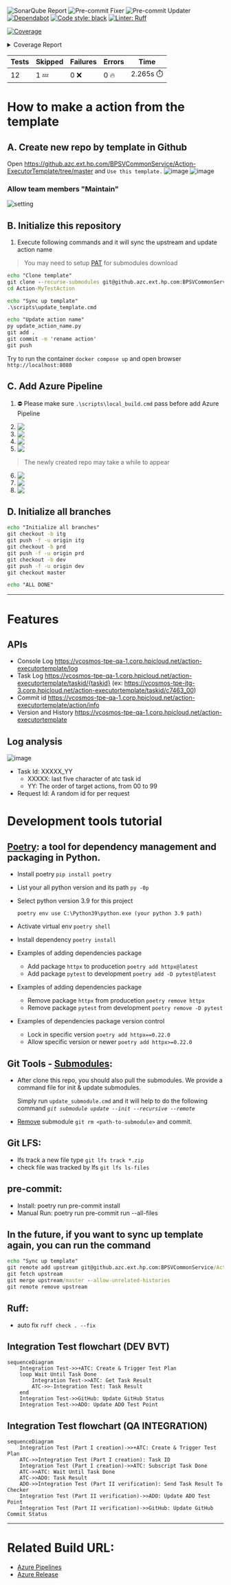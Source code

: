 ![SonarQube Report](https://github.azc.ext.hp.com/BPSVCommonService/Action-ExecutorTemplate/actions/workflows/master-sonarqube-report-updater.yml/badge.svg?branch=master)
![Pre-commit Fixer](https://github.azc.ext.hp.com/BPSVCommonService/Action-ExecutorTemplate/actions/workflows/daily-pre-commit-fixer.yml/badge.svg?branch=master)
![Pre-commit Updater](https://github.azc.ext.hp.com/BPSVCommonService/Action-ExecutorTemplate/actions/workflows/daily-pre-commit-updater.yml/badge.svg?branch=master)
[![Dependabot](https://img.shields.io/badge/Dependabot-enabled-brightgreen.svg)](https://github.com/dependabot)
[![Code style: black](https://img.shields.io/badge/code%20style-black-000000.svg)](https://github.com/psf/black)
[![Linter: Ruff](https://img.shields.io/endpoint?url=https://raw.githubusercontent.com/charliermarsh/ruff/main/assets/badge/v0.json)](https://github.com/charliermarsh/ruff)

<!-- Pytest Coverage Comment:Begin -->

<a href="https://github.com/BPSVCommonService/Action-ExecutorTemplate/blob/undefined/README.md"><img alt="Coverage" src="https://img.shields.io/badge/Coverage-56%25-orange.svg" /></a><details><summary>Coverage Report </summary><table><tr><th>File</th><th>Stmts</th><th>Miss</th><th>Cover</th><th>Missing</th></tr><tbody><tr><td colspan="5"><b>src/app</b></td></tr><tr><td>&nbsp; &nbsp;<a href="https://github.com/BPSVCommonService/Action-ExecutorTemplate/blob/undefined/src/app/__init__.py">**init**.py</a></td><td>0</td><td>0</td><td>100%</td><td>&nbsp;</td></tr><tr><td>&nbsp; &nbsp;<a href="https://github.com/BPSVCommonService/Action-ExecutorTemplate/blob/undefined/src/app/config.py">config.py</a></td><td>23</td><td>0</td><td>100%</td><td>&nbsp;</td></tr><tr><td>&nbsp; &nbsp;<a href="https://github.com/BPSVCommonService/Action-ExecutorTemplate/blob/undefined/src/app/description.py">description.py</a></td><td>6</td><td>0</td><td>100%</td><td>&nbsp;</td></tr><tr><td>&nbsp; &nbsp;<a href="https://github.com/BPSVCommonService/Action-ExecutorTemplate/blob/undefined/src/app/main.py">main.py</a></td><td>15</td><td>0</td><td>100%</td><td>&nbsp;</td></tr><tr><td colspan="5"><b>src/app/action</b></td></tr><tr><td>&nbsp; &nbsp;<a href="https://github.com/BPSVCommonService/Action-ExecutorTemplate/blob/undefined/src/app/action/__init__.py">**init**.py</a></td><td>0</td><td>0</td><td>100%</td><td>&nbsp;</td></tr><tr><td>&nbsp; &nbsp;<a href="https://github.com/BPSVCommonService/Action-ExecutorTemplate/blob/undefined/src/app/action/executor.py">executor.py</a></td><td>90</td><td>61</td><td>32%</td><td><a href="https://github.com/BPSVCommonService/Action-ExecutorTemplate/blob/undefined/src/app/action/executor.py#L37-L38">37&ndash;38</a>, <a href="https://github.com/BPSVCommonService/Action-ExecutorTemplate/blob/undefined/src/app/action/executor.py#L40-L47">40&ndash;47</a>, <a href="https://github.com/BPSVCommonService/Action-ExecutorTemplate/blob/undefined/src/app/action/executor.py#L52-L57">52&ndash;57</a>, <a href="https://github.com/BPSVCommonService/Action-ExecutorTemplate/blob/undefined/src/app/action/executor.py#L62">62</a>, <a href="https://github.com/BPSVCommonService/Action-ExecutorTemplate/blob/undefined/src/app/action/executor.py#L66-L70">66&ndash;70</a>, <a href="https://github.com/BPSVCommonService/Action-ExecutorTemplate/blob/undefined/src/app/action/executor.py#L74-L75">74&ndash;75</a>, <a href="https://github.com/BPSVCommonService/Action-ExecutorTemplate/blob/undefined/src/app/action/executor.py#L79">79</a>, <a href="https://github.com/BPSVCommonService/Action-ExecutorTemplate/blob/undefined/src/app/action/executor.py#L83-L85">83&ndash;85</a>, <a href="https://github.com/BPSVCommonService/Action-ExecutorTemplate/blob/undefined/src/app/action/executor.py#L87">87</a>, <a href="https://github.com/BPSVCommonService/Action-ExecutorTemplate/blob/undefined/src/app/action/executor.py#L89-L91">89&ndash;91</a>, <a href="https://github.com/BPSVCommonService/Action-ExecutorTemplate/blob/undefined/src/app/action/executor.py#L94">94</a>, <a href="https://github.com/BPSVCommonService/Action-ExecutorTemplate/blob/undefined/src/app/action/executor.py#L99">99</a>, <a href="https://github.com/BPSVCommonService/Action-ExecutorTemplate/blob/undefined/src/app/action/executor.py#L106-L107">106&ndash;107</a>, <a href="https://github.com/BPSVCommonService/Action-ExecutorTemplate/blob/undefined/src/app/action/executor.py#L109">109</a>, <a href="https://github.com/BPSVCommonService/Action-ExecutorTemplate/blob/undefined/src/app/action/executor.py#L114">114</a>, <a href="https://github.com/BPSVCommonService/Action-ExecutorTemplate/blob/undefined/src/app/action/executor.py#L116">116</a>, <a href="https://github.com/BPSVCommonService/Action-ExecutorTemplate/blob/undefined/src/app/action/executor.py#L204-L205">204&ndash;205</a>, <a href="https://github.com/BPSVCommonService/Action-ExecutorTemplate/blob/undefined/src/app/action/executor.py#L215">215</a>, <a href="https://github.com/BPSVCommonService/Action-ExecutorTemplate/blob/undefined/src/app/action/executor.py#L225">225</a>, <a href="https://github.com/BPSVCommonService/Action-ExecutorTemplate/blob/undefined/src/app/action/executor.py#L228-L229">228&ndash;229</a>, <a href="https://github.com/BPSVCommonService/Action-ExecutorTemplate/blob/undefined/src/app/action/executor.py#L231-L232">231&ndash;232</a>, <a href="https://github.com/BPSVCommonService/Action-ExecutorTemplate/blob/undefined/src/app/action/executor.py#L234">234</a>, <a href="https://github.com/BPSVCommonService/Action-ExecutorTemplate/blob/undefined/src/app/action/executor.py#L237-L239">237&ndash;239</a>, <a href="https://github.com/BPSVCommonService/Action-ExecutorTemplate/blob/undefined/src/app/action/executor.py#L241">241</a>, <a href="https://github.com/BPSVCommonService/Action-ExecutorTemplate/blob/undefined/src/app/action/executor.py#L244">244</a>, <a href="https://github.com/BPSVCommonService/Action-ExecutorTemplate/blob/undefined/src/app/action/executor.py#L247-L249">247&ndash;249</a>, <a href="https://github.com/BPSVCommonService/Action-ExecutorTemplate/blob/undefined/src/app/action/executor.py#L252-L253">252&ndash;253</a>, <a href="https://github.com/BPSVCommonService/Action-ExecutorTemplate/blob/undefined/src/app/action/executor.py#L255-L257">255&ndash;257</a></td></tr><tr><td>&nbsp; &nbsp;<a href="https://github.com/BPSVCommonService/Action-ExecutorTemplate/blob/undefined/src/app/action/models.py">models.py</a></td><td>60</td><td>16</td><td>73%</td><td><a href="https://github.com/BPSVCommonService/Action-ExecutorTemplate/blob/undefined/src/app/action/models.py#L83-L86">83&ndash;86</a>, <a href="https://github.com/BPSVCommonService/Action-ExecutorTemplate/blob/undefined/src/app/action/models.py#L88-L89">88&ndash;89</a>, <a href="https://github.com/BPSVCommonService/Action-ExecutorTemplate/blob/undefined/src/app/action/models.py#L91">91</a>, <a href="https://github.com/BPSVCommonService/Action-ExecutorTemplate/blob/undefined/src/app/action/models.py#L93-L94">93&ndash;94</a>, <a href="https://github.com/BPSVCommonService/Action-ExecutorTemplate/blob/undefined/src/app/action/models.py#L96-L97">96&ndash;97</a>, <a href="https://github.com/BPSVCommonService/Action-ExecutorTemplate/blob/undefined/src/app/action/models.py#L99">99</a>, <a href="https://github.com/BPSVCommonService/Action-ExecutorTemplate/blob/undefined/src/app/action/models.py#L116">116</a>, <a href="https://github.com/BPSVCommonService/Action-ExecutorTemplate/blob/undefined/src/app/action/models.py#L119-L121">119&ndash;121</a></td></tr><tr><td>&nbsp; &nbsp;<a href="https://github.com/BPSVCommonService/Action-ExecutorTemplate/blob/undefined/src/app/action/router.py">router.py</a></td><td>52</td><td>29</td><td>44%</td><td><a href="https://github.com/BPSVCommonService/Action-ExecutorTemplate/blob/undefined/src/app/action/router.py#L26-L27">26&ndash;27</a>, <a href="https://github.com/BPSVCommonService/Action-ExecutorTemplate/blob/undefined/src/app/action/router.py#L29-L31">29&ndash;31</a>, <a href="https://github.com/BPSVCommonService/Action-ExecutorTemplate/blob/undefined/src/app/action/router.py#L37-L40">37&ndash;40</a>, <a href="https://github.com/BPSVCommonService/Action-ExecutorTemplate/blob/undefined/src/app/action/router.py#L49-L52">49&ndash;52</a>, <a href="https://github.com/BPSVCommonService/Action-ExecutorTemplate/blob/undefined/src/app/action/router.py#L61-L64">61&ndash;64</a>, <a href="https://github.com/BPSVCommonService/Action-ExecutorTemplate/blob/undefined/src/app/action/router.py#L73-L74">73&ndash;74</a>, <a href="https://github.com/BPSVCommonService/Action-ExecutorTemplate/blob/undefined/src/app/action/router.py#L76-L80">76&ndash;80</a>, <a href="https://github.com/BPSVCommonService/Action-ExecutorTemplate/blob/undefined/src/app/action/router.py#L82">82</a>, <a href="https://github.com/BPSVCommonService/Action-ExecutorTemplate/blob/undefined/src/app/action/router.py#L84-L85">84&ndash;85</a>, <a href="https://github.com/BPSVCommonService/Action-ExecutorTemplate/blob/undefined/src/app/action/router.py#L87-L88">87&ndash;88</a></td></tr><tr><td colspan="5"><b>src/app/debug</b></td></tr><tr><td>&nbsp; &nbsp;<a href="https://github.com/BPSVCommonService/Action-ExecutorTemplate/blob/undefined/src/app/debug/__init__.py">**init**.py</a></td><td>0</td><td>0</td><td>100%</td><td>&nbsp;</td></tr><tr><td>&nbsp; &nbsp;<a href="https://github.com/BPSVCommonService/Action-ExecutorTemplate/blob/undefined/src/app/debug/router.py">router.py</a></td><td>79</td><td>46</td><td>41%</td><td><a href="https://github.com/BPSVCommonService/Action-ExecutorTemplate/blob/undefined/src/app/debug/router.py#L38-L45">38&ndash;45</a>, <a href="https://github.com/BPSVCommonService/Action-ExecutorTemplate/blob/undefined/src/app/debug/router.py#L50-L55">50&ndash;55</a>, <a href="https://github.com/BPSVCommonService/Action-ExecutorTemplate/blob/undefined/src/app/debug/router.py#L57-L59">57&ndash;59</a>, <a href="https://github.com/BPSVCommonService/Action-ExecutorTemplate/blob/undefined/src/app/debug/router.py#L64-L66">64&ndash;66</a>, <a href="https://github.com/BPSVCommonService/Action-ExecutorTemplate/blob/undefined/src/app/debug/router.py#L68-L71">68&ndash;71</a>, <a href="https://github.com/BPSVCommonService/Action-ExecutorTemplate/blob/undefined/src/app/debug/router.py#L79-L80">79&ndash;80</a>, <a href="https://github.com/BPSVCommonService/Action-ExecutorTemplate/blob/undefined/src/app/debug/router.py#L92-L98">92&ndash;98</a>, <a href="https://github.com/BPSVCommonService/Action-ExecutorTemplate/blob/undefined/src/app/debug/router.py#L100-L102">100&ndash;102</a>, <a href="https://github.com/BPSVCommonService/Action-ExecutorTemplate/blob/undefined/src/app/debug/router.py#L104-L106">104&ndash;106</a>, <a href="https://github.com/BPSVCommonService/Action-ExecutorTemplate/blob/undefined/src/app/debug/router.py#L108-L111">108&ndash;111</a>, <a href="https://github.com/BPSVCommonService/Action-ExecutorTemplate/blob/undefined/src/app/debug/router.py#L116-L118">116&ndash;118</a></td></tr><tr><td colspan="5"><b>src/app/health</b></td></tr><tr><td>&nbsp; &nbsp;<a href="https://github.com/BPSVCommonService/Action-ExecutorTemplate/blob/undefined/src/app/health/__init__.py">**init**.py</a></td><td>0</td><td>0</td><td>100%</td><td>&nbsp;</td></tr><tr><td>&nbsp; &nbsp;<a href="https://github.com/BPSVCommonService/Action-ExecutorTemplate/blob/undefined/src/app/health/router.py">router.py</a></td><td>26</td><td>0</td><td>100%</td><td>&nbsp;</td></tr><tr><td colspan="5"><b>src/static</b></td></tr><tr><td>&nbsp; &nbsp;<a href="https://github.com/BPSVCommonService/Action-ExecutorTemplate/blob/undefined/src/static/__init__.py">**init**.py</a></td><td>4</td><td>1</td><td>75%</td><td><a href="https://github.com/BPSVCommonService/Action-ExecutorTemplate/blob/undefined/src/static/__init__.py#L7">7</a></td></tr><tr><td><b>TOTAL</b></td><td><b>355</b></td><td><b>153</b></td><td><b>56%</b></td><td>&nbsp;</td></tr></tbody></table></details>

| Tests | Skipped | Failures | Errors   | Time               |
| ----- | ------- | -------- | -------- | ------------------ |
| 12    | 1 :zzz: | 0 :x:    | 0 :fire: | 2.265s :stopwatch: |

<!-- Pytest Coverage Comment:End -->

# How to make a action from the template

## A. Create new repo by template in Github

Open https://github.azc.ext.hp.com/BPSVCommonService/Action-ExecutorTemplate/tree/master and `Use this template.`
![image](https://media.github.azc.ext.hp.com/user/14519/files/5de2a1e0-64d9-4d12-9847-9ce5f156c663)
![image](https://media.github.azc.ext.hp.com/user/14519/files/dbfa92a9-41b3-4ca6-aad3-ce414b519dda)

### Allow team members "Maintain"

![setting](https://media.github.azc.ext.hp.com/user/15211/files/bf59ad3f-8861-465c-962c-44ecb851f004)

## B. Initialize this repository

1. Execute following commands and it will sync the upstream and update action name

> You may need to setup [PAT] for submodules download

[pat]: https://docs.github.com/en/authentication/keeping-your-account-and-data-secure/creating-a-personal-access-token

```cmd
echo "Clone template"
git clone --recurse-submodules git@github.azc.ext.hp.com:BPSVCommonService/Action-MyTestAction.git
cd Action-MyTestAction

echo "Sync up template"
.\scripts\update_template.cmd

echo "Update action name"
py update_action_name.py
git add .
git commit -m 'rename action'
git push
```

Try to run the container `docker compose up` and open browser `http://localhost:8080`

## C. Add Azure Pipeline

1. ⛔ Please make sure `.\scripts\local_build.cmd` pass before add Azure Pipeline

<!--
<img src='https://media.github.azc.ext.hp.com/user/15211/files/e83de2b7-a3c3-47c5-a386-86de2d133d2f' align='top'/> -->

2. <img src='https://media.github.azc.ext.hp.com/user/14519/files/1253a1ca-7d6a-48c5-af55-25f550b50dd1' align='top'/>
3. <img src='https://media.github.azc.ext.hp.com/user/14519/files/663b5d63-b7ff-4509-a5bf-3bc385e02659' align='top'/>
4. <img src='https://media.github.azc.ext.hp.com/user/14519/files/3aa4cc49-ec13-45f2-a4a0-03d7a4235bdf' align='top'/>
5. <img src='https://media.github.azc.ext.hp.com/user/14519/files/553e954d-0e8a-4916-a995-be3c2f1e24e2' align='top'/>

> The newly created repo may take a while to appear

6. <img src='https://media.github.azc.ext.hp.com/user/14519/files/e3628d33-cc54-4241-8c54-f141b936452a' align='top'/>
7. <img src='https://media.github.azc.ext.hp.com/user/14519/files/00687dd3-bf3f-4bc3-a1c5-b143fe80cf57' align='top'/>
8. <img src='https://media.github.azc.ext.hp.com/user/14519/files/7d8714de-afcd-46c0-9582-cd0a716e6aec' align='top'/>

<!--
## D. Add Azure Release

9. <img src='https://media.github.azc.ext.hp.com/user/14519/files/6c9483b7-a109-4c1a-a68c-360947538873' align='top'/>

### Dev site Setting:

10. <img src='https://media.github.azc.ext.hp.com/user/15211/files/48a499d1-7c47-497d-990a-c9714aafc5ed' align='top'/>
11. <img src='https://media.github.azc.ext.hp.com/user/14519/files/6d81ff33-d773-470b-98fd-33a4624873a1' align='top'/>
12. <img src='https://media.github.azc.ext.hp.com/user/14519/files/0c0162d5-097f-4860-bb68-8e769b964c25' align='top'/>
13. <img src='https://media.github.azc.ext.hp.com/user/14519/files/2b4741e3-e040-4926-af38-1a85ed29c810' align='top'/>
14. <img src='https://media.github.azc.ext.hp.com/user/14519/files/26b1ca7e-1fd7-4c95-9f3e-4a954b3cafc7' align='top'/>
15. <img src='https://media.github.azc.ext.hp.com/user/14519/files/26e3b051-28d1-4467-b9f4-d0a5035be1ef' align='top'/>
16. <img src='https://media.github.azc.ext.hp.com/user/14519/files/e93a8acc-2ad0-41f9-8bbb-0c507ebe95f9' align='top'/>

### Qa/Itg/Prd Site Setting

Please follow the same steps 10 ~ 12 of `Dev site Setting` (branch in step 12 should be selected to master/itg/prd)

**IMPORTANT** 13~16 only for Dev site
-->

## D. Initialize all branches

```cmd
echo "Initialize all branches"
git checkout -b itg
git push -f -u origin itg
git checkout -b prd
git push -f -u origin prd
git checkout -b dev
git push -f -u origin dev
git checkout master

echo "ALL DONE"
```

---

# Features

## APIs

-   Console Log https://vcosmos-tpe-qa-1.corp.hpicloud.net/action-executortemplate/log
-   Task Log https://vcosmos-tpe-qa-1.corp.hpicloud.net/action-executortemplate/taskid/{taskid}
    (ex: https://vcosmos-tpe-itg-3.corp.hpicloud.net/action-executortemplate/taskid/c7463_00)
-   Commit id https://vcosmos-tpe-qa-1.corp.hpicloud.net/action-executortemplate/action/info
-   Version and History https://vcosmos-tpe-qa-1.corp.hpicloud.net/action-executortemplate

## Log analysis

![image](https://media.github.azc.ext.hp.com/user/14519/files/a075bd6c-6708-40fb-a9ff-dfe76ec61aaa)

-   Task Id: XXXXX_YY
    -   XXXXX: last five character of atc task id
    -   YY: The order of target actions, from 00 to 99
-   Request Id: A random id for per request

# Development tools tutorial

## [Poetry]: a tool for dependency management and packaging in Python.

[poetry]: https://python-poetry.org/docs/basic-usage/

-   Install poetry `pip install poetry`
-   List your all python version and its path `py -0p`
-   Select python version 3.9 for this project

    `poetry env use C:\Python39\python.exe (your python 3.9 path)`

-   Activate virtual env `poetry shell`
-   Install dependency `poetry install`
-   Examples of adding dependencies package
    -   Add package `httpx` to producetion `poetry add httpx@latest`
    -   Add package `pytest` to development `poetry add -D pytest@latest`
-   Examples of adding dependencies package
    -   Remove package `httpx` from producetion `poetry remove httpx`
    -   Remove package `pytest` from development `poetry remove -D pytest`
-   Examples of dependencies package version control
    -   Lock in specific version `poetry add httpx==0.22.0`
    -   Allow specific version or newer `poetry add httpx>=0.22.0`

## Git Tools - [Submodules]:

[submodules]: https://git-scm.com/book/en/v2/Git-Tools-Submodules

-   After clone this repo, you should also pull the submodules. We provide a command file for init & update submodules.

    Simply run `update_submodule.cmd` and it will help to do the following command _`git submodule update --init --recursive --remote`_

-   [Remove] submodule `git rm <path-to-submodule>` and commit.

[remove]: https://gist.github.com/myusuf3/7f645819ded92bda6677

## Git LFS:

-   lfs track a new file type `git lfs track *.zip`
-   check file was tracked by lfs `git lfs ls-files`

## pre-commit:

-   Install: poetry run pre-commit install
-   Manual Run: poetry run pre-commit run --all-files

## In the future, if you want to sync up template again, you can run the command

```cmd
echo "Sync up template"
git remote add upstream git@github.azc.ext.hp.com:BPSVCommonService/Action-ExecutorTemplate.git
git fetch upstream
git merge upstream/master --allow-unrelated-histories
git remote remove upstream
```

## Ruff:

-   auto fix `ruff check . --fix`

## Integration Test flowchart (DEV BVT)

```mermaid
sequenceDiagram
    Integration Test->>+ATC: Create & Trigger Test Plan
    loop Wait Until Task Done
        Integration Test->>ATC: Get Task Result
        ATC->>-Integration Test: Task Result
    end
    Integration Test->>GitHub: Update GitHub Status
    Integration Test->>ADO: Update ADO Test Point
```

## Integration Test flowchart (QA INTEGRATION)

```mermaid
sequenceDiagram
    Integration Test (Part I creation)->>+ATC: Create & Trigger Test Plan
    ATC->>Integration Test (Part I creation): Task ID
    Integration Test (Part I creation)->>ATC: Subscript Task Done
    ATC->>ATC: Wait Until Task Done
    ATC->>ADO: Task Result
    ADO->>Integration Test (Part II verification): Send Task Result To Checker
    Integration Test (Part II verification)->>ADO: Update ADO Test Point
    Integration Test (Part II verification)->>GitHub: Update GitHub Commit Status
```

---

# Related Build URL:

-   [Azure Pipelines](https://dev.azure.com/hp-csrd-validation/vCosmos/_build)
-   [Azure Release](https://dev.azure.com/hp-csrd-validation/vCosmos/_release?_a=releases&view=all&path=%5C)
